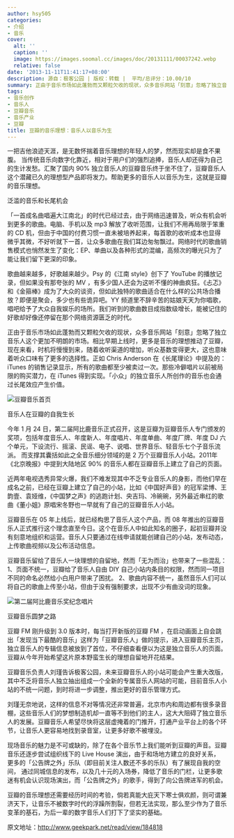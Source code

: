 ```yaml
---
author: hsy505
categories:
- 介绍
- 音乐
cover:
  alt: ''
  caption: ''
  image: https://images.soomal.cc/images/doc/20131111/00037242.webp
  relative: false
date: '2013-11-11T11:41:17+08:00'
description: 源自：极客公园 | 版权：转载 |  平均/总评分：10.00/10
summary: 正由于音乐市场如此蓬勃而又颗粒欠收的现状，众多音乐网站「刻意」忽略了独立音乐人这个更加不明朗的市场。相比早期上线时，更多是音乐的理想推动了豆瓣，现在来看，时机将慢慢到来，随着收听渠道的增加，听众基数变得更大，这也意味着听众口味有了更多的选择性……
tags:
- 音乐创作
- 音乐人
- 豆瓣音乐
- 音乐产业
- 豆瓣
title: 豆瓣的音乐理想：音乐人以音乐为生
---
```


一把吉他浪迹天涯，是无数怀揣着音乐理想的年轻人的梦，然而现实却是食不果腹。 当传统音乐向数字化靠近，相对于用户们的强烈追捧，音乐人却还得为自己的生计发愁。汇聚了国内 90% 独立音乐人的豆瓣音乐终于坐不住了，豆瓣音乐人这个潜藏已久的理想型产品即将发力。帮助更多的音乐人以音乐为生，这就是豆瓣的音乐理想。

泛滥的音乐和长尾机会

「一首成名曲唱遍大江南北」的时代已经过去，由于网络迅速普及，听众有机会听到更多的歌曲。电脑、手机以及 mp3 解放了收听范围，让我们不用再局限于笨重的 CD 机，但由于中国的付费习惯一直未被培养起来，每首歌的收听成本也显得微乎其微，不好听就下一首，让众多歌曲在我们耳边匆匆飘过。网络时代的歌曲销售模式也悄然发生了变化：EP、单曲以及各种形式的混编，高频次的曝光只为了能让我们留下更深的印象。

歌曲越来越多，好歌越来越少。Psy 的《江南 style》创下了 YouTube 的播放记录，但如果没有那夸张的 MV ，有多少国人还会为这听不懂的神曲疯狂。《忐忑》和《金箍棒》成为了大众的谈资，但如此独特的歌曲适合在什么样的公共场合播放？即便是聚会，多少也有些诡异吧。YY 频道里不辞辛苦的姑娘天天为你唱歌， 唱吧给予了大众自我娱乐的场所。我们听到的歌曲数目成指数级增长，能被记住的好歌却好像还停留在那个网络资源匮乏的时代。

正由于音乐市场如此蓬勃而又颗粒欠收的现状，众多音乐网站「刻意」忽略了独立音乐人这个更加不明朗的市场。相比早期上线时，更多是音乐的理想推动了豆瓣，现在来看，时机将慢慢到来，随着收听渠道的增加，听众基数变得更大，这也意味着听众口味有了更多的选择性。正如 Chris Anderson 在《长尾理论》中提及的：iTunes 的销售记录显示，所有的歌曲都至少被卖过一次。那些冷僻唱片以前被局限的购买潜力，在 iTunes 得到实现。「小众」的独立音乐人所创作的音乐也会通过长尾效应产生价值。

![豆瓣音乐首页](https://images.soomal.cc/images/doc/20131111/00037241.webp)





音乐人在豆瓣的自我生长

今年 1 月 24 日，第二届阿比鹿音乐正式召开，这是豆瓣为豆瓣音乐人专门颁发的奖项，包括年度音乐人、年度新人、年度唱片、年度单曲、年度厂牌、年度 DJ 六个单元，下设流行、摇滚、民谣、电子、说唱、世界音乐、轻音乐七个子音乐流派。 而支撑其囊括如此之全音乐细分领域的是 2 万个豆瓣音乐人小站。2011年《北京晚报》中提到大陆地区 90% 的音乐人都在豆瓣音乐上建立了自己的页面。

近两年电视选秀异常火爆，我们不难发现其中不乏专业音乐人的身影，而他们早在成名之前，已经在豆瓣上建立了自己的小站，比如《中国好声音》的冠军梁博、王韵壹、袁娅维，《中国梦之声》的逃跑计划、央吉玛、冷碗碗，另外最近串红的歌曲《董小姐》原唱宋冬野也一早就有了自己的豆瓣音乐人小站。

豆瓣音乐在 05 年上线后，就已经构思了音乐人这个产品，而 08 年推出的豆瓣音乐人正式推行这个理念直至今日。这个在音乐人中如此知名的圈子，起初豆瓣并没有刻意地组织和运营。音乐人只要通过在线申请就能创建自己的小站，发布动态， 上传歌曲视频以及公布活动信息。

豆瓣音乐留给了音乐人一块理想的自留地，然而「无为而治」也带来了一些混乱：1、页面不统一，豆瓣给了音乐人自由 DIY 自己小站内条目的权限，然而同一项目不同的命名必然给小白用户带来了困扰。 2、歌曲内容不统一，虽然音乐人们可以将自己的歌曲上传至小站，但由于没有强制要求，出现不少有曲没词的现象。

![第二届阿比鹿音乐奖纪念唱片](https://images.soomal.cc/images/doc/20131111/00037240.webp)





豆瓣音乐圆梦之路

豆瓣 FM 刚升级到 3.0 版本时，每当打开新版的豆瓣 FM ，在启动画面上自会跳出「发现当下最酷的音乐」这样为「豆瓣音乐人」做的提示，进入豆瓣音乐主页， 独立音乐人的专辑信息被放到了首位，不仔细查看便以为这是独立音乐人的页面。 豆瓣从今年开始希望这片原本野蛮生长的理想自留地开花结果。

豆瓣音乐负责人刘瑾告诉极客公园，未来豆瓣音乐人的小站可能会产生重大改版，其中不乏将音乐人独立抽出组成一个全新的专属音乐人网站的可能，目前音乐人小站的不统一问题，到时将进一步调整，推出更好的音乐管理方式。

刘瑾无奈地说，这样的信息不对等情况还非常普遍，北京市内和周边都有很多录音棚，这些音乐人们的梦想制造机却一直等不到他们的主人，这大大阻碍了独立音乐人的发展。豆瓣音乐人希望尽快将这层虚掩着的门推开，打通产业平台上的各个环节，让音乐人更容易地找到录音室，让更多好歌不被埋没。

现场音乐的魅力是不可或缺的，除了在各个音乐节上我们能听到豆瓣的声音。豆瓣音乐还逐步尝试组织线下的 Live House 演出，由于和场地方建立的良好关系， 更多的「公告牌之外」乐队（即目前关注人数还不多的乐队）有了展现自我的空间， 通过同城信息的发布，以及几十元的入场券，降低了音乐的门栏，让更多歌迷有机会认识现场演出，而「公告牌之外」的歌手，得到了向公告牌进军的机会。

豆瓣的音乐理想还需要经历时间的考验，倘若真能大庇天下寒士俱欢颜，则可谓兼济天下，让音乐不被数字时代的浮躁所割裂，但若无法实现，那么至少作为了音乐变革的基石，为后一辈的数字音乐人们打下了坚实的基础。

原文地址：http://www.geekpark.net/read/view/184818